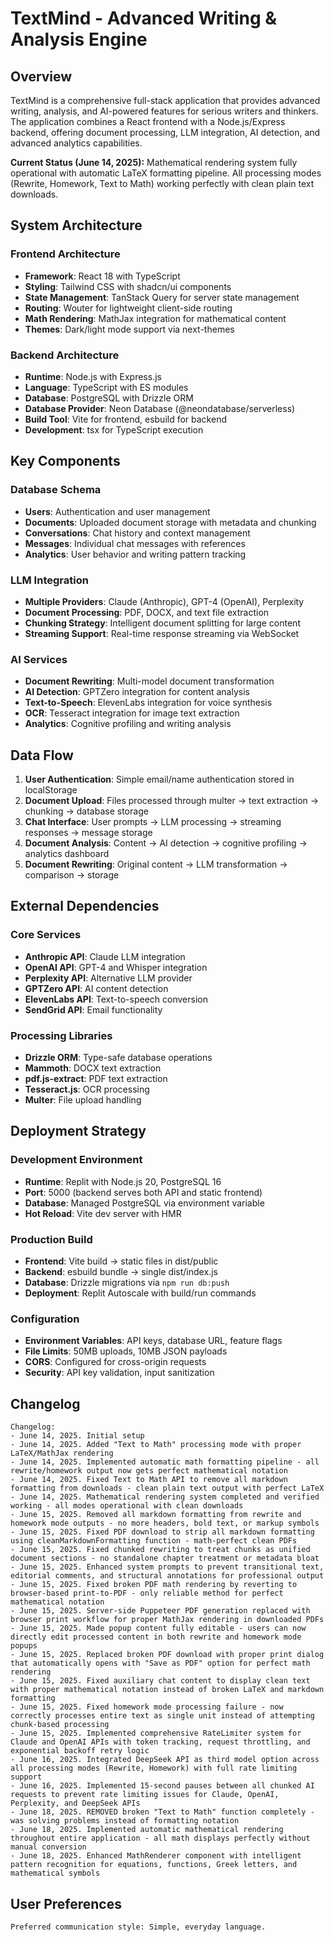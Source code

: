 # TextMind - Advanced Writing & Analysis Engine

## Overview

TextMind is a comprehensive full-stack application that provides advanced writing, analysis, and AI-powered features for serious writers and thinkers. The application combines a React frontend with a Node.js/Express backend, offering document processing, LLM integration, AI detection, and advanced analytics capabilities.

**Current Status (June 14, 2025):** Mathematical rendering system fully operational with automatic LaTeX formatting pipeline. All processing modes (Rewrite, Homework, Text to Math) working perfectly with clean plain text downloads.

## System Architecture

### Frontend Architecture
- **Framework**: React 18 with TypeScript
- **Styling**: Tailwind CSS with shadcn/ui components
- **State Management**: TanStack Query for server state management
- **Routing**: Wouter for lightweight client-side routing
- **Math Rendering**: MathJax integration for mathematical content
- **Themes**: Dark/light mode support via next-themes

### Backend Architecture
- **Runtime**: Node.js with Express.js
- **Language**: TypeScript with ES modules
- **Database**: PostgreSQL with Drizzle ORM
- **Database Provider**: Neon Database (@neondatabase/serverless)
- **Build Tool**: Vite for frontend, esbuild for backend
- **Development**: tsx for TypeScript execution

## Key Components

### Database Schema
- **Users**: Authentication and user management
- **Documents**: Uploaded document storage with metadata and chunking
- **Conversations**: Chat history and context management
- **Messages**: Individual chat messages with references
- **Analytics**: User behavior and writing pattern tracking

### LLM Integration
- **Multiple Providers**: Claude (Anthropic), GPT-4 (OpenAI), Perplexity
- **Document Processing**: PDF, DOCX, and text file extraction
- **Chunking Strategy**: Intelligent document splitting for large content
- **Streaming Support**: Real-time response streaming via WebSocket

### AI Services
- **Document Rewriting**: Multi-model document transformation
- **AI Detection**: GPTZero integration for content analysis
- **Text-to-Speech**: ElevenLabs integration for voice synthesis
- **OCR**: Tesseract integration for image text extraction
- **Analytics**: Cognitive profiling and writing analysis

## Data Flow

1. **User Authentication**: Simple email/name authentication stored in localStorage
2. **Document Upload**: Files processed through multer → text extraction → chunking → database storage
3. **Chat Interface**: User prompts → LLM processing → streaming responses → message storage
4. **Document Analysis**: Content → AI detection → cognitive profiling → analytics dashboard
5. **Document Rewriting**: Original content → LLM transformation → comparison → storage

## External Dependencies

### Core Services
- **Anthropic API**: Claude LLM integration
- **OpenAI API**: GPT-4 and Whisper integration
- **Perplexity API**: Alternative LLM provider
- **GPTZero API**: AI content detection
- **ElevenLabs API**: Text-to-speech conversion
- **SendGrid API**: Email functionality

### Processing Libraries
- **Drizzle ORM**: Type-safe database operations
- **Mammoth**: DOCX text extraction
- **pdf.js-extract**: PDF text extraction
- **Tesseract.js**: OCR processing
- **Multer**: File upload handling

## Deployment Strategy

### Development Environment
- **Runtime**: Replit with Node.js 20, PostgreSQL 16
- **Port**: 5000 (backend serves both API and static frontend)
- **Database**: Managed PostgreSQL via environment variable
- **Hot Reload**: Vite dev server with HMR

### Production Build
- **Frontend**: Vite build → static files in dist/public
- **Backend**: esbuild bundle → single dist/index.js
- **Database**: Drizzle migrations via `npm run db:push`
- **Deployment**: Replit Autoscale with build/run commands

### Configuration
- **Environment Variables**: API keys, database URL, feature flags
- **File Limits**: 50MB uploads, 10MB JSON payloads
- **CORS**: Configured for cross-origin requests
- **Security**: API key validation, input sanitization

## Changelog

```
Changelog:
- June 14, 2025. Initial setup
- June 14, 2025. Added "Text to Math" processing mode with proper LaTeX/MathJax rendering
- June 14, 2025. Implemented automatic math formatting pipeline - all rewrite/homework output now gets perfect mathematical notation
- June 14, 2025. Fixed Text to Math API to remove all markdown formatting from downloads - clean plain text output with perfect LaTeX
- June 14, 2025. Mathematical rendering system completed and verified working - all modes operational with clean downloads
- June 15, 2025. Removed all markdown formatting from rewrite and homework mode outputs - no more headers, bold text, or markup symbols
- June 15, 2025. Fixed PDF download to strip all markdown formatting using cleanMarkdownFormatting function - math-perfect clean PDFs
- June 15, 2025. Fixed chunked rewriting to treat chunks as unified document sections - no standalone chapter treatment or metadata bloat
- June 15, 2025. Enhanced system prompts to prevent transitional text, editorial comments, and structural annotations for professional output
- June 15, 2025. Fixed broken PDF math rendering by reverting to browser-based print-to-PDF - only reliable method for perfect mathematical notation
- June 15, 2025. Server-side Puppeteer PDF generation replaced with browser print workflow for proper MathJax rendering in downloaded PDFs
- June 15, 2025. Made popup content fully editable - users can now directly edit processed content in both rewrite and homework mode popups
- June 15, 2025. Replaced broken PDF download with proper print dialog that automatically opens with "Save as PDF" option for perfect math rendering
- June 15, 2025. Fixed auxiliary chat content to display clean text with proper mathematical notation instead of broken LaTeX and markdown formatting
- June 15, 2025. Fixed homework mode processing failure - now correctly processes entire text as single unit instead of attempting chunk-based processing
- June 15, 2025. Implemented comprehensive RateLimiter system for Claude and OpenAI APIs with token tracking, request throttling, and exponential backoff retry logic
- June 16, 2025. Integrated DeepSeek API as third model option across all processing modes (Rewrite, Homework) with full rate limiting support
- June 16, 2025. Implemented 15-second pauses between all chunked AI requests to prevent rate limiting issues for Claude, OpenAI, Perplexity, and DeepSeek APIs
- June 18, 2025. REMOVED broken "Text to Math" function completely - was solving problems instead of formatting notation
- June 18, 2025. Implemented automatic mathematical rendering throughout entire application - all math displays perfectly without manual conversion
- June 18, 2025. Enhanced MathRenderer component with intelligent pattern recognition for equations, functions, Greek letters, and mathematical symbols
```

## User Preferences

```
Preferred communication style: Simple, everyday language.
```